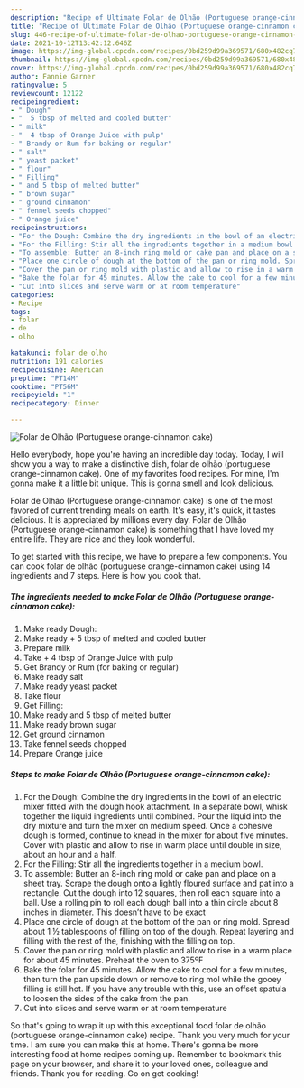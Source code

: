 ```yaml
---
description: "Recipe of Ultimate Folar de Olhão (Portuguese orange-cinnamon cake)"
title: "Recipe of Ultimate Folar de Olhão (Portuguese orange-cinnamon cake)"
slug: 446-recipe-of-ultimate-folar-de-olhao-portuguese-orange-cinnamon-cake
date: 2021-10-12T13:42:12.646Z
image: https://img-global.cpcdn.com/recipes/0bd259d99a369571/680x482cq70/folar-de-olhao-portuguese-orange-cinnamon-cake-recipe-main-photo.jpg
thumbnail: https://img-global.cpcdn.com/recipes/0bd259d99a369571/680x482cq70/folar-de-olhao-portuguese-orange-cinnamon-cake-recipe-main-photo.jpg
cover: https://img-global.cpcdn.com/recipes/0bd259d99a369571/680x482cq70/folar-de-olhao-portuguese-orange-cinnamon-cake-recipe-main-photo.jpg
author: Fannie Garner
ratingvalue: 5
reviewcount: 12122
recipeingredient:
- " Dough"
- "  5 tbsp of melted and cooled butter"
- " milk"
- "  4 tbsp of Orange Juice with pulp"
- " Brandy or Rum for baking or regular"
- " salt"
- " yeast packet"
- " flour"
- " Filling"
- " and 5 tbsp of melted butter"
- " brown sugar"
- " ground cinnamon"
- " fennel seeds chopped"
- " Orange juice"
recipeinstructions:
- "For the Dough: Combine the dry ingredients in the bowl of an electric mixer fitted with the dough hook attachment. In a separate bowl, whisk together the liquid ingredients until combined. Pour the liquid into the dry mixture and turn the mixer on medium speed. Once a cohesive dough is formed, continue to knead in the mixer for about five minutes. Cover with plastic and allow to rise in warm place until double in size, about an hour and a half."
- "For the Filling: Stir all the ingredients together in a medium bowl."
- "To assemble: Butter an 8-inch ring mold or cake pan and place on a sheet tray. Scrape the dough onto a lightly floured surface and pat into a rectangle. Cut the dough into 12 squares, then roll each square into a ball. Use a rolling pin to roll each dough ball into a thin circle about 8 inches in diameter. This doesn’t have to be exact"
- "Place one circle of dough at the bottom of the pan or ring mold. Spread about 1 ½ tablespoons of filling on top of the dough. Repeat layering and filling with the rest of the, finishing with the filling on top."
- "Cover the pan or ring mold with plastic and allow to rise in a warm place for about 45 minutes. Preheat the oven to 375ºF"
- "Bake the folar for 45 minutes. Allow the cake to cool for a few minutes, then turn the pan upside down or remove to ring mol while the gooey filling is still hot. If you have any trouble with this, use an offset spatula to loosen the sides of the cake from the pan."
- "Cut into slices and serve warm or at room temperature"
categories:
- Recipe
tags:
- folar
- de
- olho

katakunci: folar de olho 
nutrition: 191 calories
recipecuisine: American
preptime: "PT14M"
cooktime: "PT56M"
recipeyield: "1"
recipecategory: Dinner

---
```



![Folar de Olhão (Portuguese orange-cinnamon cake)](https://img-global.cpcdn.com/recipes/0bd259d99a369571/680x482cq70/folar-de-olhao-portuguese-orange-cinnamon-cake-recipe-main-photo.jpg)

Hello everybody, hope you're having an incredible day today. Today, I will show you a way to make a distinctive dish, folar de olhão (portuguese orange-cinnamon cake). One of my favorites food recipes. For mine, I'm gonna make it a little bit unique. This is gonna smell and look delicious.



Folar de Olhão (Portuguese orange-cinnamon cake) is one of the most favored of current trending meals on earth. It's easy, it's quick, it tastes delicious. It is appreciated by millions every day. Folar de Olhão (Portuguese orange-cinnamon cake) is something that I have loved my entire life. They are nice and they look wonderful.


To get started with this recipe, we have to prepare a few components. You can cook folar de olhão (portuguese orange-cinnamon cake) using 14 ingredients and 7 steps. Here is how you cook that.

<!--inarticleads1-->

##### The ingredients needed to make Folar de Olhão (Portuguese orange-cinnamon cake):

1. Make ready  Dough:
1. Make ready  + 5 tbsp of melted and cooled butter
1. Prepare  milk
1. Take  + 4 tbsp of Orange Juice with pulp
1. Get  Brandy or Rum (for baking or regular)
1. Make ready  salt
1. Make ready  yeast packet
1. Take  flour
1. Get  Filling:
1. Make ready  and 5 tbsp of melted butter
1. Make ready  brown sugar
1. Get  ground cinnamon
1. Take  fennel seeds chopped
1. Prepare  Orange juice




<!--inarticleads2-->

##### Steps to make Folar de Olhão (Portuguese orange-cinnamon cake):

1. For the Dough: Combine the dry ingredients in the bowl of an electric mixer fitted with the dough hook attachment. In a separate bowl, whisk together the liquid ingredients until combined. Pour the liquid into the dry mixture and turn the mixer on medium speed. Once a cohesive dough is formed, continue to knead in the mixer for about five minutes. Cover with plastic and allow to rise in warm place until double in size, about an hour and a half.
1. For the Filling: Stir all the ingredients together in a medium bowl.
1. To assemble: Butter an 8-inch ring mold or cake pan and place on a sheet tray. Scrape the dough onto a lightly floured surface and pat into a rectangle. Cut the dough into 12 squares, then roll each square into a ball. Use a rolling pin to roll each dough ball into a thin circle about 8 inches in diameter. This doesn’t have to be exact
1. Place one circle of dough at the bottom of the pan or ring mold. Spread about 1 ½ tablespoons of filling on top of the dough. Repeat layering and filling with the rest of the, finishing with the filling on top.
1. Cover the pan or ring mold with plastic and allow to rise in a warm place for about 45 minutes. Preheat the oven to 375ºF
1. Bake the folar for 45 minutes. Allow the cake to cool for a few minutes, then turn the pan upside down or remove to ring mol while the gooey filling is still hot. If you have any trouble with this, use an offset spatula to loosen the sides of the cake from the pan.
1. Cut into slices and serve warm or at room temperature




So that's going to wrap it up with this exceptional food folar de olhão (portuguese orange-cinnamon cake) recipe. Thank you very much for your time. I am sure you can make this at home. There's gonna be more interesting food at home recipes coming up. Remember to bookmark this page on your browser, and share it to your loved ones, colleague and friends. Thank you for reading. Go on get cooking!
